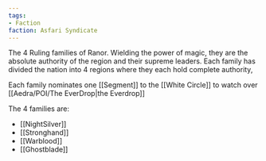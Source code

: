 ```yaml
---
tags: 
- Faction
faction: Asfari Syndicate 
---
```


The 4 Ruling families of Ranor. Wielding the power of magic, they are the absolute authority of the region and their supreme leaders. Each family has divided the nation into 4 regions where they each hold complete authority, 

Each family nominates one [[Segment]] to the [[White Circle]] to watch over [[Aedra/POI/The EverDrop|the Everdrop]]


The 4 families are:

- [[NightSilver]] 
- [[Stronghand]]
- [[Warblood]] 
- [[Ghostblade]] 